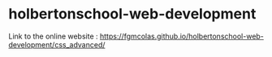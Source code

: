 # holbertonschool-web-development


Link to the online website :
https://fgmcolas.github.io/holbertonschool-web-development/css_advanced/
